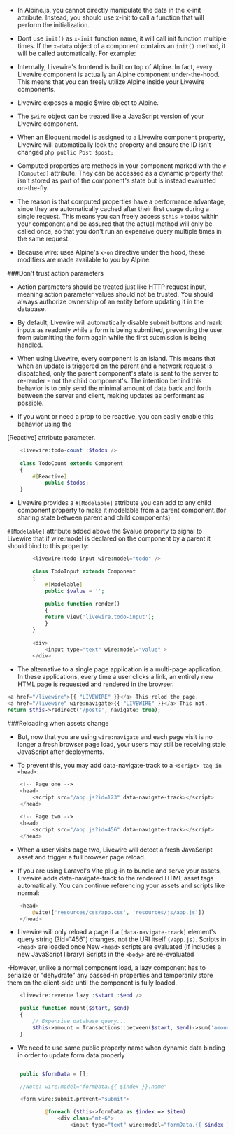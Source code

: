 - In Alpine.js, you cannot directly manipulate the data in the x-init attribute. Instead, you should use x-init to call a function that will perform the initialization.

- Dont use `init()` as `x-init` function name, it will call init function multiple times.
If the `x-data` object of a component contains an `init()` method, it will be called automatically. For example:

- Internally, Livewire's frontend is built on top of Alpine. In fact, every Livewire component is actually an Alpine component under-the-hood. This means that you can freely utilize Alpine inside your Livewire components.

- Livewire exposes a magic $wire object to Alpine.

- The `$wire` object can be treated like a JavaScript version of your Livewire component.

- When an Eloquent model is assigned to a Livewire component property, Livewire will automatically lock the property and ensure the ID isn't changed
`php public Post $post; `

- Computed properties are methods in your component marked with the `#[Computed]` attribute. They can be accessed as a dynamic property that isn't stored as part of the component's state but is instead evaluated on-the-fly.

- The reason is that computed properties have a performance advantage, since they are automatically cached after their first usage during a single request. This means you can freely access `$this->todos` within your component and be assured that the actual method will only be called once, so that you don't run an expensive query multiple times in the same request.

- Because wire: uses Alpine's `x-on` directive under the hood, these modifiers are made available to you by Alpine.

###Don't trust action parameters
- Action parameters should be treated just like HTTP request input, meaning action parameter values should not be trusted. You should always authorize ownership of an entity before updating it in the database.

- By default, Livewire will automatically disable submit buttons and mark inputs as readonly while a form is being submitted, preventing the user from submitting the form again while the first submission is being handled.

- When using Livewire, every component is an island. This means that when an update is triggered on the parent and a network request is dispatched, only the parent component's state is sent to the server to re-render - not the child component's. The intention behind this behavior is to only send the minimal amount of data back and forth between the server and client, making updates as performant as possible.

- If you want or need a prop to be reactive, you can easily enable this behavior using the 

[Reactive] attribute parameter.
```php
    <livewire:todo-count :$todos />
    	
	class TodoCount extends Component
	{
	    #[Reactive] 
    	    public $todos;
	}
```

- Livewire provides a `#[Modelable]` attribute you can add to any child component property to make it modelable from a parent component.(for sharing state between parent and child components)

`#[Modelable]` attribute added above the $value property to signal to Livewire that if wire:model is declared on the component by a parent it should bind to this property:
	
```php
    	<livewire:todo-input wire:model="todo" /> 

		class TodoInput extends Component
		{
		    #[Modelable] 
		    public $value = '';
		 
		    public function render()
		    {
			return view('livewire.todo-input');
		    }
		}
		
		<div>
		    <input type="text" wire:model="value" >
		</div>
```

- The alternative to a single page application is a multi-page application. In these applications, every time a user clicks a link, an entirely new HTML page is requested and rendered in the browser.

```php
<a href="/livewire">{{ "LIVEWIRE" }}</a> This relod the page.
<a href="/livewire" wire:navigate>{{ "LIVEWIRE" }}</a> This not.
return $this->redirect('/posts', navigate: true);
```

###Reloading when assets change
- But, now that you are using `wire:navigate` and each page visit is no longer a fresh browser page load, your users may still be receiving stale JavaScript after deployments.

- To prevent this, you may add data-navigate-track to a `<script> tag in <head>:`

```php
	<!-- Page one -->
	<head>
	    <script src="/app.js?id=123" data-navigate-track></script>
	</head>
	 
	<!-- Page two -->
	<head>
	    <script src="/app.js?id=456" data-navigate-track></script>
	</head>
```

- When a user visits page two, Livewire will detect a fresh JavaScript asset and trigger a full browser page reload.

		
- If you are using Laravel's Vite plug-in to bundle and serve your assets, Livewire adds data-navigate-track to the rendered HTML asset tags automatically. You can continue referencing your assets and scripts like normal:

```php
	<head>
	    @vite(['resources/css/app.css', 'resources/js/app.js'])
	</head>
```

- Livewire will only reload a page if a `[data-navigate-track]` element's query string (?id="456") changes, not the URI itself `(/app.js)`.
Scripts in `<head>` are loaded once	
New `<head>` scripts are evaluated (if includes a new JavaScript library)
Scripts in the `<body>` are re-evaluated

-However, unlike a normal component load, a lazy component has to serialize or "dehydrate" any passed-in properties and temporarily store them on the client-side until the component is fully loaded.

```php
	<livewire:revenue lazy :$start :$end />

	public function mount($start, $end)
	{
		// Expensive database query...
		$this->amount = Transactions::between($start, $end)->sum('amount');
	}
```

- We need to use same public property name when dynamic data binding in order to update form data properly

```php

    public $formData = [];

	//Note: wire:model="formData.{{ $index }}.name"

	<form wire:submit.prevent="submit">

			@foreach ($this->formData as $index => $item)
				<div class="mt-6">
					<input type="text" wire:model="formData.{{ $index }}.name" value="{{ $item['name'] }}">

```




		
		
		
